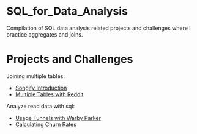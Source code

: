 # SQL_for_Data_Analysis

Compilation of SQL data analysis related projects and challenges where I practice aggregates and joins.
 

# Projects and Challenges 

Joining multiple tables: 
- [Songify Introduction](https://github.com/JoannaMania/SQL_for_Data_Analysis/tree/master/Joining%20mulitple%20tables/Songify%20Introduction)
- [Multiple Tables with Reddit](https://github.com/JoannaMania/SQL_for_Data_Analysis/tree/master/Joining%20mulitple%20tables/Multiple%20Tables%20with%20Reddit)

Analyze read data with sql: 
- [Usage Funnels with Warby Parker](https://github.com/JoannaMania/SQL_for_Data_Analysis/tree/master/Analyze%20real%20data%20with%20sql/Usage%20funnel%20with%20Warby%20Parker)
- [Calculating Churn Rates](https://github.com/JoannaMania/SQL_for_Data_Analysis/tree/master/Analyze%20real%20data%20with%20sql/Calculating%20Churn%20Rates)
